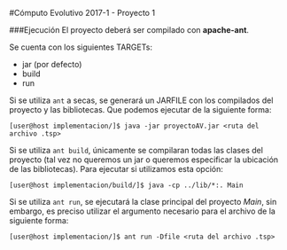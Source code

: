 #Cómputo Evolutivo 2017-1 - Proyecto 1

###Ejecución
El proyecto deberá ser compilado con **apache-ant**.

Se cuenta con los siguientes TARGETs:
- jar (por defecto)
- build
- run

Si se utiliza `ant` a secas, se generará un JARFILE con los compilados del proyecto y las bibliotecas.
Que podemos ejecutar de la siguiente forma:
```
[user@host implementacion/]$ java -jar proyectoAV.jar <ruta del archivo .tsp> 
```

Si se utiliza `ant build`, únicamente se compilaran todas las clases del proyecto (tal vez no queremos un jar o queremos especificar la ubicación de las bibliotecas).
Para ejecutar si utilizamos esta opción:
```
[user@host implementacion/build/]$ java -cp ../lib/*:. Main
```

Si se utiliza `ant run`, se ejecutará la clase principal del proyecto *Main*, sin embargo, es preciso utilizar el argumento necesario para el archivo de la siguiente forma:
```
[user@host implementacion/]$ ant run -Dfile <ruta del archivo .tsp>
```